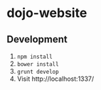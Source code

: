 # dojo-website

## Development

1. `npm install`
2. `bower install`
3. `grunt develop`
4. Visit http://localhost:1337/